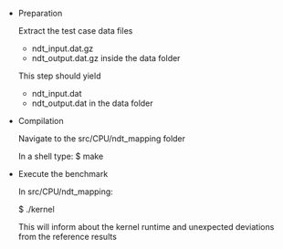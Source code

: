 * Preparation

  Extract the test case data files
  * ndt_input.dat.gz
  * ndt_output.dat.gz
  inside the data folder

  This step should yield
  * ndt_input.dat
  * ndt_output.dat
  in the data folder

* Compilation

  Navigate to the src/CPU/ndt_mapping folder

  In a shell type:
  $ make

* Execute the benchmark

  In src/CPU/ndt_mapping:

  $ ./kernel

  This will inform about the kernel runtime and unexpected deviations from the reference results
